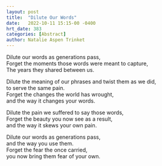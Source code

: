 ```yaml
---
layout: post
title:  "Dilute Our Words"
date:   2022-10-11 15:15-00 -0400
hrt_date: 383
categories: [Abstract]
author: Natalie Aspen Trinket
---
```

Dilute our words as generations pass,  
Forget the moments those words were meant to capture,  
The years they shared between us.  

Dilute the meaning of our phrases and twist them as we did,  
to serve the same pain.  
Forget the changes the world has wrought,  
and the way it changes your words.  

Dilute the pain we suffered to say those words,  
Forget the beauty you now see as a result,  
and the way it skews your own pain.  

Dilute our words as generations pass,  
and the way you use them.  
Forget the fear the once carried,  
you now bring them fear of your own.  